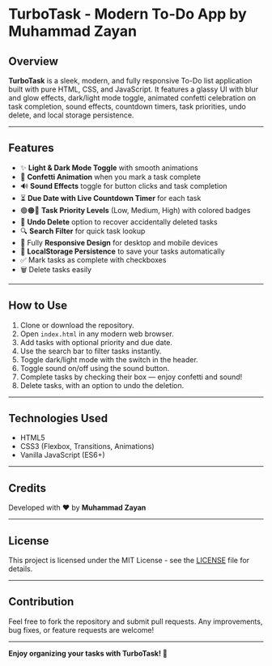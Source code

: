 # TurboTask - Modern To-Do App by Muhammad Zayan

## Overview

**TurboTask** is a sleek, modern, and fully responsive To-Do list application built with pure HTML, CSS, and JavaScript. It features a glassy UI with blur and glow effects, dark/light mode toggle, animated confetti celebration on task completion, sound effects, countdown timers, task priorities, undo delete, and local storage persistence.

---

## Features

- ✨ **Light & Dark Mode Toggle** with smooth animations  
- 🎉 **Confetti Animation** when you mark a task complete  
- 🔊 **Sound Effects** toggle for button clicks and task completion  
- ⏳ **Due Date with Live Countdown Timer** for each task  
- 🟢🟠🔴 **Task Priority Levels** (Low, Medium, High) with colored badges  
- 🔄 **Undo Delete** option to recover accidentally deleted tasks  
- 🔍 **Search Filter** for quick task lookup  
- 📱 Fully **Responsive Design** for desktop and mobile devices  
- 💾 **LocalStorage Persistence** to save your tasks automatically  
- ✅ Mark tasks as complete with checkboxes  
- 🗑️ Delete tasks easily  

---

## How to Use

1. Clone or download the repository.  
2. Open `index.html` in any modern web browser.  
3. Add tasks with optional priority and due date.  
4. Use the search bar to filter tasks instantly.  
5. Toggle dark/light mode with the switch in the header.  
6. Toggle sound on/off using the sound button.  
7. Complete tasks by checking their box — enjoy confetti and sound!  
8. Delete tasks, with an option to undo the deletion.

---

## Technologies Used

- HTML5  
- CSS3 (Flexbox, Transitions, Animations)  
- Vanilla JavaScript (ES6+)  

---

## Credits

Developed with ❤️ by **Muhammad Zayan**

---

## License

This project is licensed under the MIT License - see the [LICENSE](LICENSE) file for details.

---

## Contribution

Feel free to fork the repository and submit pull requests. Any improvements, bug fixes, or feature requests are welcome!

---

**Enjoy organizing your tasks with TurboTask! 🚀**
